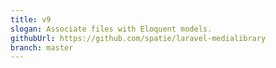 ```yaml
---
title: v9
slogan: Associate files with Eloquent models.
githubUrl: https://github.com/spatie/laravel-medialibrary
branch: master
---
```

